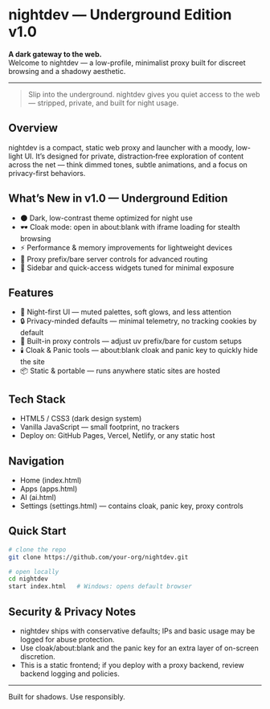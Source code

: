# nightdev — Underground Edition v1.0

**A dark gateway to the web.**  
Welcome to nightdev — a low-profile, minimalist proxy built for discreet browsing and a shadowy aesthetic.

---

> Slip into the underground. nightdev gives you quiet access to the web — stripped, private, and built for night usage.

## Overview

nightdev is a compact, static web proxy and launcher with a moody, low-light UI. It’s designed for private, distraction‑free exploration of content across the net — think dimmed tones, subtle animations, and a focus on privacy-first behaviors.

## What’s New in v1.0 — Underground Edition

- 🌑 Dark, low-contrast theme optimized for night use  
- 🕶️ Cloak mode: open in about:blank with iframe loading for stealth browsing  
- ⚡ Performance & memory improvements for lightweight devices  
- 🔗 Proxy prefix/bare server controls for advanced routing  
- 🧭 Sidebar and quick-access widgets tuned for minimal exposure

## Features

- 🖤 Night-first UI — muted palettes, soft glows, and less attention  
- 🔒 Privacy-minded defaults — minimal telemetry, no tracking cookies by default  
- 🧭 Built-in proxy controls — adjust uv prefix/bare for custom setups  
- 🕯️ Cloak & Panic tools — about:blank cloak and panic key to quickly hide the site  
- 📦 Static & portable — runs anywhere static sites are hosted

## Tech Stack

- HTML5 / CSS3 (dark design system)  
- Vanilla JavaScript — small footprint, no trackers  
- Deploy on: GitHub Pages, Vercel, Netlify, or any static host

## Navigation

- Home (index.html)  
- Apps (apps.html)  
- AI (ai.html)  
- Settings (settings.html) — contains cloak, panic key, proxy controls

## Quick Start

```bash
# clone the repo
git clone https://github.com/your-org/nightdev.git

# open locally
cd nightdev
start index.html   # Windows: opens default browser
```

## Security & Privacy Notes

- nightdev ships with conservative defaults; IPs and basic usage may be logged for abuse protection.  
- Use cloak/about:blank and the panic key for an extra layer of on-screen discretion.  
- This is a static frontend; if you deploy with a proxy backend, review backend logging and policies.

---

Built for shadows. Use responsibly.
